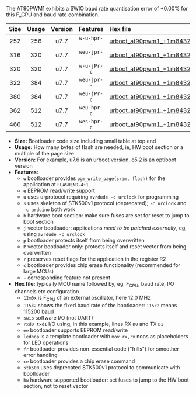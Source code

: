 The AT90PWM1 exhibits a SWIO baud rate quantisation error of +0.00% for this F_CPU and baud rate combination.

|Size|Usage|Version|Features|Hex file|
|:-:|:-:|:-:|:-:|:--|
|252|256|u7.7|`w-u-hpr--`|[urboot_at90pwm1_+1m8432x_+++7k2_swio_rxb0_txb1_hw.hex](https://raw.githubusercontent.com/stefanrueger/urboot.hex/main/mcus/at90pwm1/external_oscillator/fcpu_+1m8432x/br_+++7k2/urboot_at90pwm1_+1m8432x_+++7k2_swio_rxb0_txb1_hw.hex)|
|316|320|u7.7|`weu-jpr--`|[urboot_at90pwm1_+1m8432x_+++7k2_swio_rxb0_txb1_ee.hex](https://raw.githubusercontent.com/stefanrueger/urboot.hex/main/mcus/at90pwm1/external_oscillator/fcpu_+1m8432x/br_+++7k2/urboot_at90pwm1_+1m8432x_+++7k2_swio_rxb0_txb1_ee.hex)|
|320|320|u7.7|`w-u-jPr-c`|[urboot_at90pwm1_+1m8432x_+++7k2_swio_rxb0_txb1_lednop_fr_ce.hex](https://raw.githubusercontent.com/stefanrueger/urboot.hex/main/mcus/at90pwm1/external_oscillator/fcpu_+1m8432x/br_+++7k2/urboot_at90pwm1_+1m8432x_+++7k2_swio_rxb0_txb1_lednop_fr_ce.hex)|
|322|384|u7.7|`weu-jpr--`|[urboot_at90pwm1_+1m8432x_+++7k2_swio_rxb0_txb1_ee_lednop.hex](https://raw.githubusercontent.com/stefanrueger/urboot.hex/main/mcus/at90pwm1/external_oscillator/fcpu_+1m8432x/br_+++7k2/urboot_at90pwm1_+1m8432x_+++7k2_swio_rxb0_txb1_ee_lednop.hex)|
|380|384|u7.7|`weu-jPr-c`|[urboot_at90pwm1_+1m8432x_+++7k2_swio_rxb0_txb1_ee_lednop_fr_ce.hex](https://raw.githubusercontent.com/stefanrueger/urboot.hex/main/mcus/at90pwm1/external_oscillator/fcpu_+1m8432x/br_+++7k2/urboot_at90pwm1_+1m8432x_+++7k2_swio_rxb0_txb1_ee_lednop_fr_ce.hex)|
|362|512|u7.7|`weu-hpr-c`|[urboot_at90pwm1_+1m8432x_+++7k2_swio_rxb0_txb1_ee_lednop_fr_ce_hw.hex](https://raw.githubusercontent.com/stefanrueger/urboot.hex/main/mcus/at90pwm1/external_oscillator/fcpu_+1m8432x/br_+++7k2/urboot_at90pwm1_+1m8432x_+++7k2_swio_rxb0_txb1_ee_lednop_fr_ce_hw.hex)|
|466|512|u7.7|`wes-hpr-c`|[urboot_at90pwm1_+1m8432x_+++7k2_swio_rxb0_txb1_ee_lednop_fr_ce_stk500_hw.hex](https://raw.githubusercontent.com/stefanrueger/urboot.hex/main/mcus/at90pwm1/external_oscillator/fcpu_+1m8432x/br_+++7k2/urboot_at90pwm1_+1m8432x_+++7k2_swio_rxb0_txb1_ee_lednop_fr_ce_stk500_hw.hex)|

- **Size:** Bootloader code size including small table at top end
- **Usage:** How many bytes of flash are needed, ie, HW boot section or a multiple of the page size
- **Version:** For example, u7.6 is an urboot version, o5.2 is an optiboot version
- **Features:**
  + `w` bootloader provides `pgm_write_page(sram, flash)` for the application at `FLASHEND-4+1`
  + `e` EEPROM read/write support
  + `u` uses urprotocol requiring `avrdude -c urclock` for programming
  + `s` uses skeleton of STK500v1 protocol (deprecated); `-c urclock` and `-c arduino` both work
  + `h` hardware boot section: make sure fuses are set for reset to jump to boot section
  + `j` vector bootloader: applications *need to be patched externally*, eg, using `avrdude -c urclock`
  + `p` bootloader protects itself from being overwritten
  + `P` vector bootloader only: protects itself and reset vector from being overwritten
  + `r` preserves reset flags for the application in the register R2
  + `c` bootloader provides chip erase functionality (recommended for large MCUs)
  + `-` corresponding feature not present
- **Hex file:** typically MCU name followed by, eg, F<sub>CPU</sub>, baud rate, I/O channels etc configuration
  + `12m0x` is F<sub>CPU</sub> of an external oscillator, here 12.0 MHz
  + `115k2` shows the fixed baud rate of the bootloader: `115k2` means 115200 baud
  + `swio` software I/O (not UART)
  + `rxd0 txd1` I/O using, in this example, lines RX `D0` and TX `D1`
  + `ee` bootloader supports EEPROM read/write
  + `lednop` is a template bootloader with `mov rx,rx` nops as placeholders for LED operations
  + `fr` bootloader provides non-essential code ("frills") for smoother error handling
  + `ce` bootloader provides a chip erase command
  + `stk500` uses deprecated STK500v1 protocol to communicate with bootloader
  + `hw` hardware supported bootloader: set fuses to jump to the HW boot section, not to reset vector
